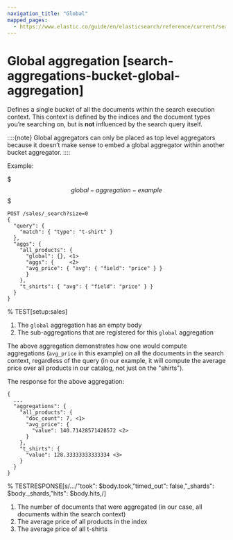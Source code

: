 ```yaml
---
navigation_title: "Global"
mapped_pages:
  - https://www.elastic.co/guide/en/elasticsearch/reference/current/search-aggregations-bucket-global-aggregation.html
---
```


# Global aggregation [search-aggregations-bucket-global-aggregation]


Defines a single bucket of all the documents within the search execution context. This context is defined by the indices and the document types you’re searching on, but is **not** influenced by the search query itself.

::::{note}
Global aggregators can only be placed as top level aggregators because it doesn’t make sense to embed a global aggregator within another bucket aggregator.
::::


Example:

$$$global-aggregation-example$$$

```console
POST /sales/_search?size=0
{
  "query": {
    "match": { "type": "t-shirt" }
  },
  "aggs": {
    "all_products": {
      "global": {}, <1>
      "aggs": {     <2>
      "avg_price": { "avg": { "field": "price" } }
      }
    },
    "t_shirts": { "avg": { "field": "price" } }
  }
}
```
% TEST[setup:sales]

1. The `global` aggregation has an empty body
2. The sub-aggregations that are registered for this `global` aggregation


The above aggregation demonstrates how one would compute aggregations (`avg_price` in this example) on all the documents in the search context, regardless of the query (in our example, it will compute the average price over all products in our catalog, not just on the "shirts").

The response for the above aggregation:

```console-result
{
  ...
  "aggregations": {
    "all_products": {
      "doc_count": 7, <1>
      "avg_price": {
        "value": 140.71428571428572 <2>
      }
    },
    "t_shirts": {
      "value": 128.33333333333334 <3>
    }
  }
}
```
% TESTRESPONSE[s/.../"took": $body.took,"timed_out": false,"_shards": $body._shards,"hits": $body.hits,/]

1. The number of documents that were aggregated (in our case, all documents within the search context)
2. The average price of all products in the index
3. The average price of all t-shirts


